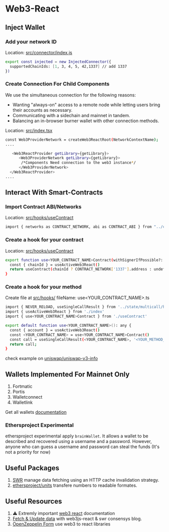 # Web3-React

## Inject Wallet

### Add your network ID

Location: [src/connector/index.js](./src/connector/index.js)

```sh
export const injected = new InjectedConnector({
  supportedChainIds: [1, 3, 4, 5, 42,1337] // add 1337
})
```

### Create Connection For Child Components

We use the simultaneous connection for the following reasons:

- Wanting "always-on" access to a remote node while letting users bring their accounts as necessary.
- Communicating with a sidechain and mainnet in tandem.
- Balancing an in-browser burner wallet with other connection methods.

Location: [src/index.tsx](./src/index.tsx)

```sh
const Web3ProviderNetwork = createWeb3ReactRoot(NetworkContextName);
....

   <Web3ReactProvider getLibrary={getLibrary}>
      <Web3ProviderNetwork getLibrary={getLibrary}>
       /*Components Need connection to the web3 instance*/
      </Web3ProviderNetwork>
  </Web3ReactProvider>
....
```

## Interact With Smart-Contracts

### Import Contract ABI/Networks

Location: [src/hooks/useContract](./src/hooks/useContract.ts)

```sh
import { networks as CONTRACT_NETWORK, abi as CONTRACT_ABI } from "../constants/abis/contractName.json";
```

### Create a hook for your contract

Location: [src/hooks/useContract](./src/hooks/useContract.ts)

```sh
export function use<YOUR_CONTRACT_NAME>Contract(withSignerIfPossible?: boolean): Contract| null{
  const { chainId } = useActiveWeb3React()
  return useContract(chainId ? CONTRACT_NETWORK['1337'].address : undefined, CONTRACT_ABI, withSignerIfPossible)
}
```

### Create a hook for your method

Create file at [src/hooks/](./src/hooks/)
fileName: use<YOUR_CONTRACT_NAME>.ts

```sh
import { NEVER_RELOAD, useSingleCallResult } from '../state/multicall/hooks'
import { useActiveWeb3React } from './index'
import { use<YOUR_CONTRACT_NAME>Contract } from './useContract'

export default function use<YOUR_CONTRACT_NAME>(): any {
  const { account } = useActiveWeb3React()
  const <YOUR_CONTRACT_NAME> = use<YOUR_CONTRACT_NAME>Contract()
  const call = useSingleCallResult(<YOUR_CONTRACT_NAME>, '<YOUR_METHOD_NAME>', [account ?? undefined], NEVER_RELOAD)
  return call;
}
```

check example on [uniswap/uniswap-v3-info](https://github.com/Uniswap/uniswap-v3-info/blob/569a477735123b13f561bd701f3826529836c60e/src/hooks/Tokens.ts)

## Wallets Implemented For Mainnet Only

1. Fortmatic
2. Portis
3. Walletconnect
4. Walletlink

Get all wallets [documentation](https://github.com/NoahZinsmeister/web3-react/tree/d0b038c748a42ec85641a307e6c588546d86afc2/docs/connectors)

### Ethersproject Experimental

ethersproject experimental apply `brainWallet`. It allows a wallet to be described and recovered using a username and a password. However, anyone who can guess a username and password can steal the funds (It's not a priority for now)

## Useful Packages

1. [SWR](https://swr.vercel.app/) manage data fetching using an HTTP cache invalidation strategy.
2. [ethersproject/units](https://www.npmjs.com/package/@ethersproject/units) transfere numbers to readable formates.

## Useful Resources

1. :warning: Extremly important [web3 react](https://github.com/NoahZinsmeister/web3-react/tree/d0b038c748a42ec85641a307e6c588546d86afc2/docs) documentation
2. [Fetch & Update data](https://consensys.net/blog/developers/how-to-fetch-and-update-data-from-ethereum-with-react-and-swr/) with web3js-react & swr consensys blog.
3. [OpenZeppelin Form](https://forum.openzeppelin.com/t/do-you-use-web3-to-frontend-libraries-like-web3-react/714) use web3 to react libraries
